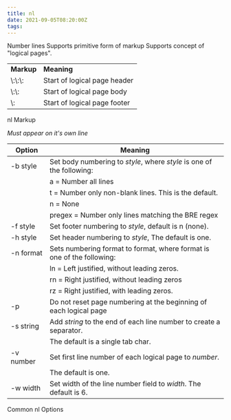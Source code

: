 ```yaml
---
title: nl
date: 2021-09-05T08:20:00Z
tags:
---
```


Number lines Supports primitive form of markup Supports concept of
"logical pages".

|            |                              |
| ---------- | ---------------------------- |
| **Markup** | **Meaning**                  |
| \\:\\:\\:  | Start of logical page header |
| \\:\\:     | Start of logical page body   |
| \\:        | Start of logical page footer |

nl Markup

*Must appear on it's own line*

| **Option** | **Meaning**                                                            |
| ---------- | ---------------------------------------------------------------------- |
| \-b style  | Set body numbering to *style*, where *style* is one of the following:  |
|            | a = Number all lines                                                   |
|            | t = Number only non-blank lines. This is the default.                  |
|            | n = None                                                               |
|            | pregex = Number only lines matching the BRE regex                      |
| \-f style  | Set footer numbering to *style*, default is n (none).                  |
| \-h style  | Set header numbering to *style*, The default is one.                   |
| \-n format | Sets numbering format to format, where format is one of the following: |
|            | ln = Left justified, without leading zeros.                            |
|            | rn = Right justified, without leading zeros                            |
|            | rz = Right justified, with leading zeros.                              |
| \-p        | Do not reset page numbering at the beginning of each logical page      |
| \-s string | Add *string* to the end of each line number to create a separator.     |
|            | The default is a single tab char.                                      |
| \-v number | Set first line number of each logical page to *number*.                |
|            | The default is one.                                                    |
| \-w width  | Set width of the line number field to *width*. The default is 6.       |

Common nl Options


